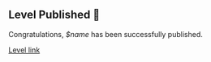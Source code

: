 ## Level Published 🚀

Congratulations, _$name_ has been successfully published.

[Level link]($link)
